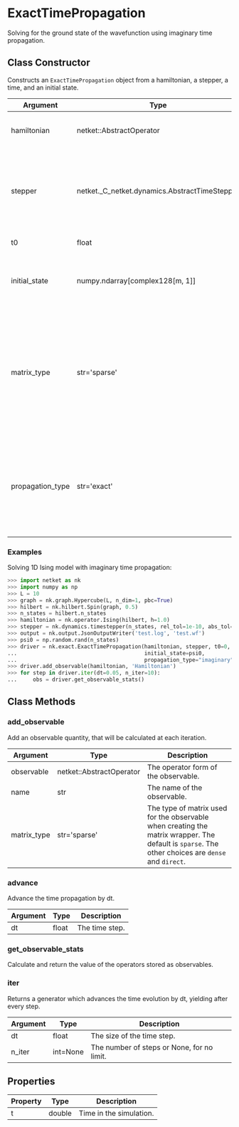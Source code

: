 # ExactTimePropagation
Solving for the ground state of the wavefunction using imaginary time propagation.

## Class Constructor
Constructs an ``ExactTimePropagation`` object from a hamiltonian, a stepper,
a time, and an initial state.

|    Argument    |                    Type                     |                                                                   Description                                                                    |
|----------------|---------------------------------------------|--------------------------------------------------------------------------------------------------------------------------------------------------|
|hamiltonian     |netket::AbstractOperator                     |The hamiltonian of the system.                                                                                                                    |
|stepper         |netket._C_netket.dynamics.AbstractTimeStepper|Stepper (i.e. propagator) that transforms the state of the system from one timestep to the next.                                                  |
|t0              |float                                        |The initial time.                                                                                                                                 |
|initial_state   |numpy.ndarray[complex128[m, 1]]              |The initial state of the system (when propagation begins.)                                                                                        |
|matrix_type     |str='sparse'                                 |The type of matrix used for the Hamiltonian when creating the matrix wrapper. The default is `sparse`. The other choices are `dense` and `direct`.|
|propagation_type|str='exact'                                  |Specifies whether the imaginary or real-time Schroedinger equation is solved. Should be one of "real" or "imaginary".                             |

### Examples
Solving 1D Ising model with imaginary time propagation:

```python
>>> import netket as nk
>>> import numpy as np
>>> L = 10
>>> graph = nk.graph.Hypercube(L, n_dim=1, pbc=True)
>>> hilbert = nk.hilbert.Spin(graph, 0.5)
>>> n_states = hilbert.n_states
>>> hamiltonian = nk.operator.Ising(hilbert, h=1.0)
>>> stepper = nk.dynamics.timestepper(n_states, rel_tol=1e-10, abs_tol=1e-10)
>>> output = nk.output.JsonOutputWriter('test.log', 'test.wf')
>>> psi0 = np.random.rand(n_states)
>>> driver = nk.exact.ExactTimePropagation(hamiltonian, stepper, t0=0,
...                                        initial_state=psi0,
...                                        propagation_type="imaginary")
>>> driver.add_observable(hamiltonian, 'Hamiltonian')
>>> for step in driver.iter(dt=0.05, n_iter=10):
...     obs = driver.get_observable_stats()

```



## Class Methods 
### add_observable
Add an observable quantity, that will be calculated at each
iteration.

| Argument  |          Type          |                                                                   Description                                                                   |
|-----------|------------------------|-------------------------------------------------------------------------------------------------------------------------------------------------|
|observable |netket::AbstractOperator|The operator form of the observable.                                                                                                             |
|name       |str                     |The name of the observable.                                                                                                                      |
|matrix_type|str='sparse'            |The type of matrix used for the observable when creating the matrix wrapper. The default is `sparse`. The other choices are `dense` and `direct`.|

### advance
Advance the time propagation by dt.

|Argument|Type | Description  |
|--------|-----|--------------|
|dt      |float|The time step.|

### get_observable_stats
Calculate and return the value of the operators stored as observables.




### iter
Returns a generator which advances the time evolution by dt,
yielding after every step.


|Argument|  Type  |               Description                |
|--------|--------|------------------------------------------|
|dt      |float   |The size of the time step.                |
|n_iter  |int=None|The number of steps or None, for no limit.|

## Properties

|Property| Type |      Description       |
|--------|------|------------------------|
|t       |double| Time in the simulation.|
